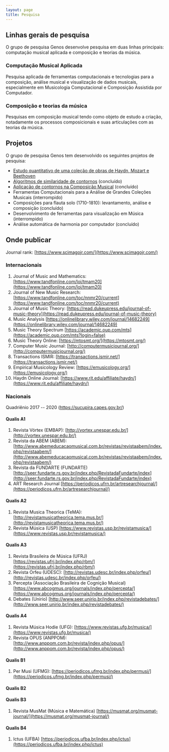 ```yaml
---
layout: page
title: Pesquisa
---
```


## Linhas gerais de pesquisa

O grupo de pesquisa Genos desenvolve pesquisa em duas linhas principais:
computação musical aplicada e composição e
teorias da música.

### Computação Musical Aplicada

Pesquisa aplicada de ferramentas computacionais e tecnologias para a
composição, análise musical e visualização de dados musicais,
especialmente em Musicologia Computacional e Composição Assistida por
Computador.

### Composição e teorias da música

Pesquisas em composição musical tendo como objeto de estudo a criação,
notadamente os processos composicionais e suas articulações com as
teorias da música.

## Projetos

O grupo de pesquisa Genos tem desenvolvido os seguintes projetos de
pesquisa:

- [Estudo quantitativo de uma coleção de obras de Haydn, Mozart e Beethoven](https://marcos.sampaio.me/project/haydn-mozart-beethoven/)
- [Algoritmos de similaridade de contornos](https://marcos.sampaio.me/project/contour-similarity/) (concluído)
- [Aplicação de contornos na Composição Musical](https://marcos.sampaio.me/project/composition-with-contours/) (concluído)
- Ferramentas Computacionais para a Análise de Grandes Coleções Musicais
  (interrompido)
- Composições para flauta solo (1710-1810): levantamento, análise e composição (concluído)
- Desenvolvimento de ferramentas para visualização em Música (interrompido)
- Análise automática de harmonia por computador (concluído)

## Onde publicar

Journal rank: [https://www.scimagojr.com/](https://www.scimagojr.com/)

### Internacionais

1. Journal of Music and Mathematics: [https://www.tandfonline.com/loi/tmam20](https://www.tandfonline.com/loi/tmam20)
1. Journal of New Music Research: [https://www.tandfonline.com/toc/nnmr20/current](https://www.tandfonline.com/toc/nnmr20/current)
1. Journal of Music Theory: [https://read.dukeupress.edu/journal-of-music-theory](https://read.dukeupress.edu/journal-of-music-theory)
1. Music Analysis [https://onlinelibrary.wiley.com/journal/14682249](https://onlinelibrary.wiley.com/journal/14682249)
1. Music Theory Spectrum [https://academic.oup.com/mts](https://academic.oup.com/mts?login=false)
1. Music Theory Online: [https://mtosmt.org/](https://mtosmt.org/)
1. Computer Music Journal: [http://computermusicjournal.org/](http://computermusicjournal.org/)
1. Transactions ISMIR: [https://transactions.ismir.net/](https://transactions.ismir.net/)
1. Empirical Musicology Review: [https://emusicology.org/](https://emusicology.org/)
1. Haydn Online Journal: [https://www.rit.edu/affiliate/haydn/](https://www.rit.edu/affiliate/haydn/)

### Nacionais

Quadriênio 2017 -- 2020 (https://sucupira.capes.gov.br/)

#### Qualis A1

1. Revista Vórtex (EMBAP): [http://vortex.unespar.edu.br/](http://vortex.unespar.edu.br/)
1. Revista da ABEM (ABEM): [http://www.abemeducacaomusical.com.br/revistas/revistaabem/index.php/revistaabem/](http://www.abemeducacaomusical.com.br/revistas/revistaabem/index.php/revistaabem/)
1. Revista da FUNDARTE (FUNDARTE) [http://seer.fundarte.rs.gov.br/index.php/RevistadaFundarte/index](http://seer.fundarte.rs.gov.br/index.php/RevistadaFundarte/index)
1. ART Research Journal [https://periodicos.ufrn.br/artresearchjournal/](https://periodicos.ufrn.br/artresearchjournal/)

#### Qualis A2

1. Revista Musica Theorica (TeMA): [http://revistamusicatheorica.tema.mus.br/](http://revistamusicatheorica.tema.mus.br/)
1. Revista Música (USP) [https://www.revistas.usp.br/revistamusica/](https://www.revistas.usp.br/revistamusica/)

#### Qualis A3

1. Revista Brasileira de Música (UFRJ) [https://revistas.ufrj.br/index.php/rbm/](https://revistas.ufrj.br/index.php/rbm/)
1. Revista Orfeu (UDESC): [http://revistas.udesc.br/index.php/orfeu/](http://revistas.udesc.br/index.php/orfeu/)
1. Percepta (Associação Brasileira de Cognição Musical) [https://www.abcogmus.org/journals/index.php/percepta/](https://www.abcogmus.org/journals/index.php/percepta/)
1. Debates (Unirio) [http://www.seer.unirio.br/index.php/revistadebates/](http://www.seer.unirio.br/index.php/revistadebates/)

#### Qualis A4

1. Revista Música Hodie (UFG): [https://www.revistas.ufg.br/musica/](https://www.revistas.ufg.br/musica/)
1. Revista OPUS (ANPPOM): [http://www.anppom.com.br/revista/index.php/opus/](http://www.anppom.com.br/revista/index.php/opus/)

#### Qualis B1

1. Per Musi (UFMG): [https://periodicos.ufmg.br/index.php/permusi/](https://periodicos.ufmg.br/index.php/permusi/)

#### Qualis B2

#### Qualis B3

1. Revista MusMat (Música e Matemática) [https://musmat.org/musmat-journal/](https://musmat.org/musmat-journal/)

#### Qualis B4

1. Ictus (UFBA) [https://periodicos.ufba.br/index.php/ictus](https://periodicos.ufba.br/index.php/ictus)